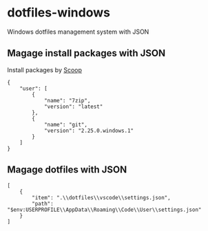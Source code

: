# dotfiles-windows
Windows dotfiles management system with JSON

## Magage install packages with JSON
Install packages by [Scoop](https://github.com/lukesampson/scoop)
```
{
    "user": [
        {
            "name": "7zip",
            "version": "latest"
        },
        {
            "name": "git",
            "version": "2.25.0.windows.1"
        }
    ]
}
```

## Magage dotfiles with JSON
```
[
    {
        "item": ".\\dotfiles\\vscode\\settings.json",
        "path": "$env:USERPROFILE\\AppData\\Roaming\\Code\\User\\settings.json"
    }
]
```

